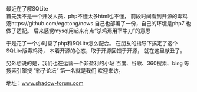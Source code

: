 
最近在了解SQLite  <br/>
首先我不是一个开发人员，php不懂太多html也不懂，
前段时间看到开源的毒鸡汤https://github.com/egotong/nows 
自己也部署了一份，自己的环境是php7 也做了适配。
后来感觉mysql用起来有点“杀鸡焉用宰牛刀”的意思

于是花了一个小时查了php和SQLite怎么配合。
在朋友的指导下搞定了这个SQLite版毒鸡汤，
本着开源的心态，取于开源回馈于开源，
就在这里献丑了。


另外想说的是，我们也在运营一个非盈利的小站
百度、谷歌、360搜索、bing 等搜索引擎搜 “影子论坛”  第一名就是我们
欢迎来访。

地址：www.shadow-forum.com
